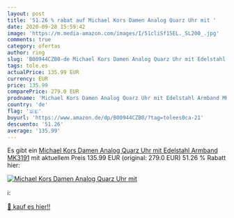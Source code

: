 ```yaml
---
layout: post
title: '51.26 % rabat auf Michael Kors Damen Analog Quarz Uhr mit '
date: 2020-09-28 15:59:42
image: 'https://m.media-amazon.com/images/I/51cliSf15EL._SL200_.jpg'
comments: true
category: ofertas
author: ring
slug: 'B00944CZB0-de Michael Kors Damen Analog Quarz Uhr mit Edelstahl Armband...'
tags: tole.es
actualPrice: 135.99 EUR
currency: EUR
price: 135.99
comparePrice: 279.0 EUR
prodname: 'Michael Kors Damen Analog Quarz Uhr mit Edelstahl Armband MK3191'
country: 'de'
flag: '🇩🇪'
buyurl: 'https://www.amazon.de/dp/B00944CZB0/?tag=tolees0ca-21'
descuento: '51.26'
average: '135.99'
---
```


Es gibt ein [Michael Kors Damen Analog Quarz Uhr mit Edelstahl Armband MK3191](https://www.amazon.de/dp/B00944CZB0/?tag=tolees0ca-21) mit aktuellem Preis 135.99 EUR (original: 279.0 EUR) 51.26 % Rabatt hier:

[![Michael Kors Damen Analog Quarz Uhr mit ](https://m.media-amazon.com/images/I/51cliSf15EL._SL200_.jpg)](https://www.amazon.de/dp/B00944CZB0/?tag=tolees0ca-21)

ℹ️:


[🛒 kauf es hier!!](https://www.amazon.de/dp/B00944CZB0/?tag=tolees0ca-21)
